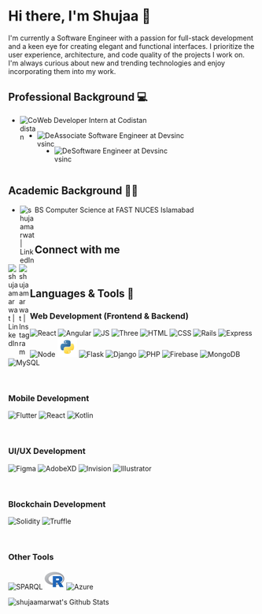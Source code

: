 # Hi there, I'm Shujaa 👋

I'm currently a Software Engineer with a passion for full-stack development and a keen eye for creating elegant and functional interfaces. I prioritize the user experience, architecture, and code quality of the projects I work on. I'm always curious about new and trending technologies and enjoy incorporating them into my work.

## Professional Background 💻

- <img align="left" alt="Codistan" width="35px" src="https://user-images.githubusercontent.com/56261790/182029815-88ca9dbd-60c1-451a-a725-7c3e6baab0a2.png"/> Web Developer Intern at Codistan
- <img align="left" alt="Devsinc" width="35px" src="https://user-images.githubusercontent.com/56261790/230332511-9f340958-ab4a-4f07-b258-bbff3ff97d4b.jpeg"/> Associate Software Engineer at Devsinc 

- <img align="left" alt="Devsinc" width="35px" src="https://user-images.githubusercontent.com/56261790/230332511-9f340958-ab4a-4f07-b258-bbff3ff97d4b.jpeg"/> Software Engineer at Devsinc

<br />

## Academic Background 👨‍🎓
- <img align="left" alt="shujaamarwat | LinkedIn" width="30px" src="https://upload.wikimedia.org/wikipedia/en/e/e4/National_University_of_Computer_and_Emerging_Sciences_logo.png" /> BS Computer Science at FAST NUCES Islamabad

<br />

## Connect with me

[<img align="left" alt="shujaamarwat | LinkedIn" width="22px" src="https://upload.wikimedia.org/wikipedia/commons/thumb/c/ca/LinkedIn_logo_initials.png/600px-LinkedIn_logo_initials.png" />][linkedin]
[<img align="left" alt="shujaamarwat | Instagram" width="22px" src="https://upload.wikimedia.org/wikipedia/commons/thumb/9/96/Instagram.svg/640px-Instagram.svg.png" />][instagram]

<br />

## Languages & Tools 🚀

### Web Development (Frontend & Backend)
<p align=left>
<img alt="React" height="40px" src="https://upload.wikimedia.org/wikipedia/commons/thumb/a/a7/React-icon.svg/1280px-React-icon.svg.png" />
<img alt="Angular" height="40px" src="https://upload.wikimedia.org/wikipedia/commons/thumb/c/cf/Angular_full_color_logo.svg/2048px-Angular_full_color_logo.svg.png" />
<img alt="JS" height="40px" src="https://upload.wikimedia.org/wikipedia/commons/6/6a/JavaScript-logo.png" />
<img alt="Three" height="40px" src="https://user-images.githubusercontent.com/56261790/230341342-251f0ac6-aa70-4cbd-ac95-83e5b4e35f69.png" />
<img alt="HTML" height="40px" src="https://upload.wikimedia.org/wikipedia/commons/thumb/6/61/HTML5_logo_and_wordmark.svg/1200px-HTML5_logo_and_wordmark.svg.png" />
<img alt="CSS" height="40px" src="https://upload.wikimedia.org/wikipedia/commons/thumb/d/d5/CSS3_logo_and_wordmark.svg/1200px-CSS3_logo_and_wordmark.svg.png" />
<img alt="Rails" height="40px" src="https://user-images.githubusercontent.com/56261790/230338990-92b0cfd5-3414-4bd9-82f3-899dff9b30de.png" />
<img alt="Express" height="40px" src="https://upload.wikimedia.org/wikipedia/commons/6/64/Expressjs.png" />
<img alt="Node" height="40px" src="https://upload.wikimedia.org/wikipedia/commons/thumb/7/7e/Node.js_logo_2015.svg/1200px-Node.js_logo_2015.svg.png" />
<img alt="Python" height="40px" src="https://raw.githubusercontent.com/github/explore/80688e429a7d4ef2fca1e82350fe8e3517d3494d/topics/python/python.png" />
<img alt="Flask" height="40px" src="https://upload.wikimedia.org/wikipedia/commons/thumb/3/3c/Flask_logo.svg/1200px-Flask_logo.svg.png" />
<img alt="Django" height="40px" src="https://automationpanda.files.wordpress.com/2017/09/django-logo-negative.png" />
<img alt="PHP" height="40px" src="https://upload.wikimedia.org/wikipedia/commons/thumb/2/27/PHP-logo.svg/1200px-PHP-logo.svg.png" />
<img alt="Firebase" height="40px" src="https://upload.wikimedia.org/wikipedia/commons/thumb/3/37/Firebase_Logo.svg/290px-Firebase_Logo.svg.png" />
<img alt="MongoDB" height="40px" src="https://upload.wikimedia.org/wikipedia/commons/9/93/MongoDB_Logo.svg" />
<img alt="MySQL" height="40px" src="https://upload.wikimedia.org/wikipedia/labs/8/8e/Mysql_logo.png" />
</p>

<br />

### Mobile Development
<p align="left">
  <img alt="Flutter" height="40px" src="https://upload.wikimedia.org/wikipedia/commons/4/44/Google-flutter-logo.svg" />
  <img alt="React" height="40px" src="https://upload.wikimedia.org/wikipedia/commons/thumb/a/a7/React-icon.svg/1280px-React-icon.svg.png" />
  <img alt="Kotlin" height="40px" src="https://upload.wikimedia.org/wikipedia/commons/thumb/0/06/Kotlin_Icon.svg/1200px-Kotlin_Icon.svg.png" />
</p>

<br />

### UI/UX Development
<p align="left">
  <img alt="Figma" height="40px" src="https://upload.wikimedia.org/wikipedia/commons/thumb/3/33/Figma-logo.svg/1200px-Figma-logo.svg.png" />
  <img alt="AdobeXD" height="40px" src="https://upload.wikimedia.org/wikipedia/commons/thumb/c/c2/Adobe_XD_CC_icon.svg/1200px-Adobe_XD_CC_icon.svg.png" />
  <img alt="Invision" height="40px" src="https://cdn.worldvectorlogo.com/logos/invision.svg" />
  <img alt="Illustrator" height="40px" src="https://upload.wikimedia.org/wikipedia/commons/thumb/f/fb/Adobe_Illustrator_CC_icon.svg/1200px-Adobe_Illustrator_CC_icon.svg.png" />
</p>

<br />

### Blockchain Development
<p align="left">
  <img alt="Solidity" height="40px" src="https://upload.wikimedia.org/wikipedia/commons/thumb/9/98/Solidity_logo.svg/1200px-Solidity_logo.svg.png" />
  <img alt="Truffle" height="40px" src="https://avatars.githubusercontent.com/u/22205159?s=280&v=4" />
</p>

<br />

### Other Tools
<p align="left">
  <img alt="SPARQL" height="40px" src="https://cygri.github.io/rdf-logos/png/sparql-96.png" />
  <img alt="R" width="40px" src="https://raw.githubusercontent.com/github/explore/80688e429a7d4ef2fca1e82350fe8e3517d3494d/topics/r/r.png" />
  <img alt="Azure" height="40px" src="https://upload.wikimedia.org/wikipedia/commons/thumb/a/a8/Microsoft_Azure_Logo.svg/1024px-Microsoft_Azure_Logo.svg.png" />
</p>

<img align="left" alt="shujaamarwat's Github Stats" src="https://github-readme-stats.vercel.app/api?username=shujaamarwat&show_icons=true&hide_border=true" />

[instagram]: https://www.instagram.com/shujaamarwat/

[linkedin]: https://www.linkedin.com/in/shujaa-khan-marwat/
